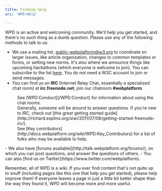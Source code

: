 ```yaml
---
title: Finding help
uri: 'WPD:Help'

---
```

WPD is an active and welcoming community. We'll help you get started, and there's no such thing as a dumb question. Please use any of the following methods to talk to us:

-   We use a mailing list, <public-webplatform@w3.org> to coordinate on larger issues, like article organization, changes to common templates or forms, or setting new norms. It's also where we announce things like upcoming hackathons (which everyone is welcome to join). You can subscribe to the list [here](http://lists.w3.org/Archives/Public/public-webplatform/). You do not need a W3C account to join or send messages.
-   You can find us on **IRC** (Internet Relay Chat, essentially a specialized chat room) at **irc.freenode.net**; join our chatroom **\#webplatform**.

<dl>
<dd>
See [WPD:Conduct](/WPD:Conduct) for information about using the chat rooms.

</dd>
<dd>
Generally, someone will be around to answer questions. If you're new to IRC, check out [this great getting started guide](http://richard.esplins.org/siwi/2011/07/08/getting-started-freenode-irc/).

</dd>
<dd>
See [Key contributors](http://docs.webplatform.org/wiki/WPD:Key_Contributors) for a list of folks who may be available to help.

</dd>
</dl>
-   We also have [forums available](http://talk.webplatform.org/forums/), on which you can post questions, and answer the questions of others.
-   You can also [find us on Twitter](https://www.twitter.com/webplatform).

 Remember, all of WPD is a wiki. If you ever find content that's not quite up to snuff (including pages like this one that help you get started), please help improve them! If everyone leaves a page in just a little bit better shape than the way they found it, WPD will become more and more useful.
